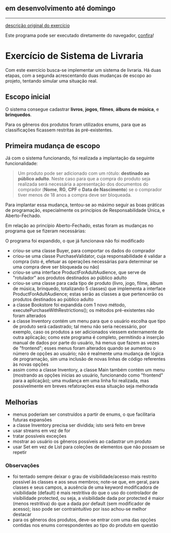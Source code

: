 ## em desenvolvimento até domingo

----

[descrição original do exercício](https://github.com/rflima11/exercicios-poo2-letscode/tree/main/03%20-%20Sistema%20Livraria)

Este programa pode ser executado diretamente do navegador, [confira](https://replit.com/@MarcosTorres7/module3)!

# Exercício de Sistema de Livraria
Com este exercício busca-se implementar um sistema de livraria. Há duas etapas, com a segunda acrescentando duas mudanças de escopo ao projeto, tentando simular uma situação real.

## Escopo inicial
O sistema consegue cadastrar **livros**, **jogos**, **filmes**, **álbuns de música**, e **brinquedos**.

Para os gêneros dos produtos foram utilizados enums, para que as classificações ficassem restritas às pré-existentes.

## Primeira mudança de escopo
Já com o sistema funcionando, foi realizada a implantação da seguinte funcionalidade:

>Um produto pode ser adicionado com um rótulo: **destinado ao público adulto**. Neste caso para que a compra do produto seja realizada será necessária a apresentação dos documentos do comprador (**Nome**, **RG**, **CPF** e **Data de Nascimento**) se o comprador tiver menos de 18 anos a compra deve ser bloqueada.

Para implantar essa mudança, tentou-se ao máximo seguir as boas práticas de programação, especialmente os princípios de Responsabilidade Única, e Aberto-Fechado.

Em relação ao princípio Aberto-Fechado, estas foram as mudanças no programa que se fizeram necessárias:

O programa foi expandido, o que já funcionava não foi modificado

- criou-se uma classe Buyer, para comportar os dados do comprador
- criou-se uma classe PurchaseValidator, cuja responsabilidade é validar a compra (isto é, efetuar as operações necessárias para determinar se uma compra deve ser bloqueada ou não)
- criou-se uma interface ProductForAdultAudience, que serve de "rotulador" aos produtos destinados ao público adulto
- criou-se uma classe para cada tipo de produto (livro, jogo, filme, álbum de música, brinquedo, totalizando 5 classes) que implementa a interface ProductForAdultAudience; estas serão as classes a que pertencerão os produtos destinados ao público adulto
- a classe Bookstore foi expandida com 1 novo método, executePurchaseWithRestrictions(); os métodos pré-existentes não foram alterados
- a classe Inventory contém um menu para que o usuário escolha que tipo de produto será cadastrado; tal menu não seria necessário, por exemplo, caso os produtos a ser adicionados viessem externamente de outra aplicação; como este programa é completo, permitindo a inserção manual de dados por parte do usuário, há menus que fazem as vezes de "frontend"; esses menus foram alterados quando se aumentou o número de opções ao usuário; não é realmente uma mudança de lógica de programação, sim uma inclusão de novas linhas de código referentes às novas opções
- assim como a classe Inventory, a classe Main também contém um menu (mostrando as opções inicias ao usuário, funcionando como "frontend" para a aplicação); uma mudança em uma linha foi realizada, mas possivelmente em breves refatorações essa situação seja melhorada


## Melhorias
- menus poderiam ser construídos a partir de enums, o que facilitaria futuras expansões
- a classe Inventory precisa ser dividida; isto será feito em breve
- usar streams em vez de for
- tratar possíveis exceções
- mostrar ao usuário os gêneros possíveis ao cadastrar um produto
- usar Set em vez de List para coleções de elementos que não possam se repetir

### Observações
- foi tentado sempre deixar o grau de visibilidade/acesso mais restrito possível às classes e aos seus membros; note-se que, em geral, para classes e seus campos, a ausência de uma keyword modificadora de visibilidade (default) é mais restritiva do que o uso do controlador de visibilidade protected, ou seja, a visibilidade dada por protected é maior (menos restritiva) do que a dada por default (sem modificador de acesso); isso pode ser contraintuitivo por isso achou-se melhor destacar
- para os gêneros dos produtos, deve-se entrar com uma das opções contidas nos enums correspondentes ao tipo do produto em questão
